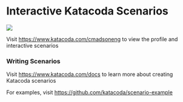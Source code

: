 # Interactive Katacoda Scenarios

[![](http://shields.katacoda.com/katacoda/cmadsoneng/count.svg)](https://www.katacoda.com/cmadsoneng "Get your profile on Katacoda.com")

Visit https://www.katacoda.com/cmadsoneng to view the profile and interactive scenarios

### Writing Scenarios
Visit https://www.katacoda.com/docs to learn more about creating Katacoda scenarios

For examples, visit https://github.com/katacoda/scenario-example
